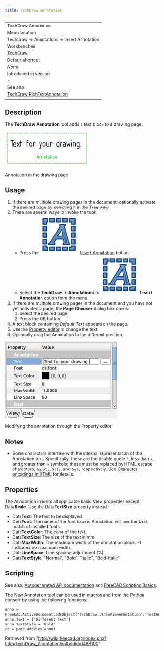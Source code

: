 ```yaml
---
title: TechDraw Annotation
---
```


|                                                                                           |
| ----------------------------------------------------------------------------------------- |
| TechDraw Annotation                                                                       |
| Menu location                                                                             |
| TechDraw → Annotations → Insert Annotation                                                |
| Workbenches                                                                               |
| [TechDraw](/TechDraw_Workbench "TechDraw Workbench")                                      |
| Default shortcut                                                                          |
| _None_                                                                                    |
| Introduced in version                                                                     |
| -                                                                                         |
| See also                                                                                  |
| [TechDraw RichTextAnnotation](/TechDraw_RichTextAnnotation "TechDraw RichTextAnnotation") |
|                                                                                           |

## Description

The **TechDraw Annotation** tool adds a text block to a drawing page.

![](/src/assets/images/AnnotationSample.png)

Annotation in the drawing page

## Usage

1. If there are multiple drawing pages in the document: optionally activate the desired page by selecting it in the [Tree view](/Tree_view "Tree view").
2. There are several ways to invoke the tool:
   - Press the ![](/src/assets/images/TechDraw_Annotation.svg) [Insert Annotation](/TechDraw_Annotation "TechDraw Annotation") button.
   - Select the **TechDraw → Annotations → ![](/src/assets/images/TechDraw_Annotation.svg) Insert Annotation** option from the menu.
3. If there are multiple drawing pages in the document and you have not yet activated a page, the **Page Chooser** dialog box opens:
   1. Select the desired page.
   2. Press the OK button.
4. A text block containing _Default Text_ appears on the page.
5. Use the [Property editor](/Property_editor "Property editor") to change the text.
6. Optionally drag the Annotation to the different position.

![](/src/assets/images/UpdateAnnotation.png)

Modifying the annotation through the Property editor

## Notes

- Some characters interfere with the internal representation of the Annotation text. Specifically, these are the double quote `"`, less than `<`, and greater than `>` symbols; these must be replaced by HTML escape characters, `&quot;`, `&lt;`, and `&gt;` respectively. See [Character encodings in HTML](https://en.wikipedia.org/wiki/Character_encodings_in_HTML#HTML_character_references) for details.

## Properties

The Annotation inherits all applicable basic View properties except Data**Scale**. Use the Data**TextSize** property instead.

- Data**Text**: The text to be displayed.
- Data**Font**: The name of the font to use. Annotation will use the best match of installed fonts.
- Data**TextColor**: The color of the text.
- Data**TextSize**: The size of the text in mm.
- Data**MaxWidth**: The maximum width of the Annotation block. -1 indicates no maximum width.
- Data**LineSpace**: Line spacing adjustment (%).
- Data**TextStyle**: "Normal", "Bold", "Italic", "Bold-Italic"

## Scripting

See also: [Autogenerated API documentation](https://freecad.github.io/SourceDoc/) and [FreeCAD Scripting Basics](/FreeCAD_Scripting_Basics "FreeCAD Scripting Basics").

The New Annotation tool can be used in [macros](/Macros "Macros") and from the [Python](/Python "Python") console by using the following functions:

```
anno = FreeCAD.ActiveDocument.addObject('TechDraw::DrawViewAnnotation','TestAnno')
anno.Text = ['Different Text']
anno.TextStyle = 'Bold'
rc = page.addView(anno)

```

Retrieved from "<http://wiki.freecad.org/index.php?title=TechDraw_Annotation/en&oldid=1486100>"
